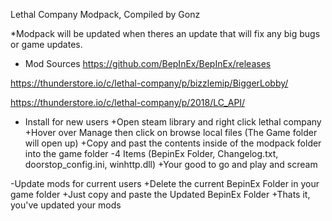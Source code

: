 Lethal Company Modpack, Compiled by Gonz

*Modpack will be updated when theres an update that will fix any big bugs or game updates.


- Mod Sources
https://github.com/BepInEx/BepInEx/releases

https://thunderstore.io/c/lethal-company/p/bizzlemip/BiggerLobby/

https://thunderstore.io/c/lethal-company/p/2018/LC_API/


- Install for new users
	+Open steam library and right click lethal company
	+Hover over Manage then click on browse local files (The Game folder will open up)
	+Copy and past the contents inside of the modpack folder into the game folder 
		-4 Items (BepinEx Folder, Changelog.txt, doorstop_config.ini, winhttp.dll)
	+Your good to go and play and scream


-Update mods for current users
	+Delete the current BepinEx Folder in your game folder
	+Just copy and paste the Updated BepinEx Folder
	+Thats it, you've updated your mods
